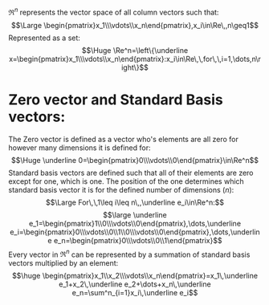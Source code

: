 $\Re^n$ represents the vector space of all column vectors such that:
$$\Large \begin{pmatrix}x_1\\\vdots\\x_n\end{pmatrix},x_i\in\Re\,,n\geq1$$
Represented as a set:
$$\Huge \Re^n=\left\{\underline x=\begin{pmatrix}x_1\\\vdots\\x_n\end{pmatrix}:x_i\in\Re\,\,for\,\,i=1,\dots,n\right\}$$
# Zero vector and Standard Basis vectors:

The Zero vector is defined as a vector who's elements are all zero for however many dimensions it is defined for:
$$\Huge \underline 0=\begin{pmatrix}0\\\vdots\\0\end{pmatrix}\in\Re^n$$
Standard basis vectors are defined such that all of their elements are zero except for one, which is one. The position of the one determines which standard basis vector it is for the defined number of dimensions ($n$):
$$\Large For\,\,1\leq i\leq n\,,\underline e_i\in\Re^n:$$
$$\large \underline e_1=\begin{pmatrix}1\\0\\\vdots\\0\end{pmatrix},\dots,\underline e_i=\begin{pmatrix}0\\\vdots\\0\\1\\0\\\vdots\\0\end{pmatrix},\dots,\underline e_n=\begin{pmatrix}0\\\vdots\\0\\1\end{pmatrix}$$
Every vector in $\Re^n$ can be represented by a summation of standard basis vectors multiplied by an element:
$$\huge \begin{pmatrix}x_1\\x_2\\\vdots\\x_n\end{pmatrix}=x_1\,\underline e_1+x_2\,\underline e_2+\dots+x_n\,\underline e_n=\sum^n_{i=1}x_i\,\underline e_i$$